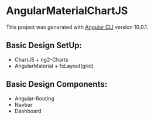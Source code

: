 # AngularMaterialChartJS

This project was generated with [Angular CLI](https://github.com/angular/angular-cli) version 10.0.1.

## Basic Design SetUp:
 - ChartJS + ng2-Charts
 - AngularMaterial + fxLayout(grid)

## Basic Design Components:
 - Angular-Routing
 - Navbar
 - Dashboard
